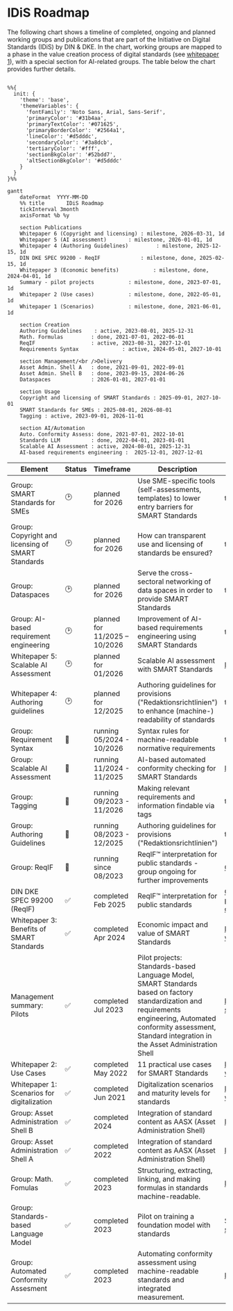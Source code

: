 # IDiS Roadmap

The following chart shows a timeline of completed, ongoing and planned working groups and publications that are part of the Initiative on Digital Standards (IDiS) by DIN & DKE. In the chart, working groups are mapped to a phase in the value creation process of digital standards (see [whitepaper 1](https://www.dke.de/resource/blob/2272802/facc9bde1806e2194a3d26a60c79bf77/idis-whitepaper-1-en---download-data.pdf)), with a special section for AI-related groups. The table below the chart provides further details.

```mermaid

%%{
  init: {
    'theme': 'base',
    'themeVariables': {
      'fontFamily': 'Noto Sans, Arial, Sans-Serif',
      'primaryColor': '#31b4aa',
      'primaryTextColor': '#071625',
      'primaryBorderColor': '#2564a1',
      'lineColor': '#d5dddc',
      'secondaryColor': '#3a8dcb',
      'tertiaryColor': '#fff',
      'sectionBkgColor': '#52bdd7',
      'altSectionBkgColor': '#d5dddc'
    }
  }
}%%

gantt
    dateFormat  YYYY-MM-DD
    %% title       IDiS Roadmap
    tickInterval 3month
    axisFormat %b %y

    section Publications
    Whitepaper 6 (Copyright and licensing) : milestone, 2026-03-31, 1d
    Whitepaper 5 (AI assessment)       : milestone, 2026-01-01, 1d
    Whitepaper 4 (Authoring Guidelines)         : milestone, 2025-12-15, 1d
    DIN DKE SPEC 99200 - ReqIF             : milestone, done, 2025-02-15, 1d
    Whitepaper 3 (Economic benefits)           : milestone, done, 2024-04-01, 1d
    Summary - pilot projects           : milestone, done, 2023-07-01, 1d
    Whitepaper 2 (Use cases)           : milestone, done, 2022-05-01, 1d
    Whitepaper 1 (Scenarios)           : milestone, done, 2021-06-01, 1d

    section Creation
    Authoring Guidelines    : active, 2023-08-01, 2025-12-31
    Math. Formulas         : done, 2021-07-01, 2022-06-01
    ReqIF                  : active, 2023-08-31, 2027-12-01
    Requirements Syntax              : active, 2024-05-01, 2027-10-01

    section Management/<br />Delivery
    Asset Admin. Shell A   : done, 2021-09-01, 2022-09-01
    Asset Admin. Shell B   : done, 2023-09-15, 2024-06-26
    Dataspaces             : 2026-01-01, 2027-01-01

    section Usage
    Copyright and licensing of SMART Standards : 2025-09-01, 2027-10-01
    SMART Standards for SMEs : 2025-08-01, 2026-08-01
    Tagging : active, 2023-09-01, 2026-11-01

    section AI/Automation
    Auto. Conformity Assess: done, 2021-07-01, 2022-10-01
    Standards LLM          : done, 2022-04-01, 2023-01-01
    Scalable AI Assessment : active, 2024-08-01, 2025-12-31
    AI-based requirements engineering :  2025-12-01, 2027-12-01
```
| **Element**                                       | **Status** | **Timeframe**    | **Description**                                                                                  | **Link**                                                                                                                                                 |
| ------------------------------------------------- | ------- | -------------------- | ------------------------------------------------------------------------------------------------ | ---------------------------------------------------------------------------------------------------------------------------------------------------- |
| Group: SMART Standards for SMEs                   | 🕑      | planned for 2026     | Use SME-specific tools (self-assessments, templates) to lower entry barriers for SMART Standards | tba                                                                                                                                                  |
| Group: Copyright and licensing of SMART Standards | 🕑      | planned for 2026     | How can transparent use and licensing of standards be ensured?                                   | tba                                                                                                                                                  |
| Group: Dataspaces                                 | 🕑      | planned for 2026     | Serve the cross-sectoral networking of data spaces in order to provide SMART Standards           | tba                                                                                                                                                  |
| Group: AI-based requirement engineering           | 🕑      | planned for 11/2025 – 10/2026  | Improvement of AI-based requirements engineering using SMART Standards                           | tba                                                                                                                                                  |
| Whitepaper 5: Scalable AI Assessment              | 🕑      | planned for 01/2026   | Scalable AI assessment with SMART Standards                                       | [Project page](https://www.dke.de/idis/pilotprojekte/smart-standards-fuer-skalierbare-ki-pruefung)                                                   |
| Whitepaper 4: Authoring guidelines                | 🕑      | planned for 12/2025 | Authoring guidelines for provisions ("Redaktionsrichtlinien") to enhance (machine-) readability of standards                            | tba                                                                                                                                                  |
| Group: Requirement Syntax                         | 🏃      | running 05/2024 - 10/2026 | Syntax rules for machine-readable normative requirements                                         | tba                                                                                                                                                  |
| Group: Scalable AI Assessment                     | 🏃      | running 11/2024 - 11/2025 | AI-based automated conformity checking for SMART Standards                                       | [Project page](https://www.dke.de/idis/pilotprojekte/smart-standards-fuer-skalierbare-ki-pruefung)                                              
| Group: Tagging                                    | 🏃      | running 09/2023 - 11/2026 | Making relevant requirements and information findable via tags                              | tba |
| Group: Authoring Guidelines                       | 🏃      | running 08/2023 - 12/2025    | Authoring guidelines for provisions ("Redaktionsrichtlinien")                               | tba                                                                                                                                                  |
| Group: ReqIF                                      | 🏃      | running since 08/2023        | ReqIF™ interpretation for public standards - group ongoing for further improvements      | [Github](https://github.com/DIN-DKE/DIN_DKE_SPEC_99200__ReqIF_interpretation_for_public_standards),[presentation](https://www.dke.de/resource/blob/2385870/a9a4514d6c2ac754eb2a0a6af93f0ef7/idis-13-03d-adhoc-reqif--en--andreas-wernicke-data.pdf) |
| DIN DKE SPEC 99200 (ReqIF)                        | ✅      | completed Feb 2025   | ReqIF™ interpretation for public standards                                               | [Github](https://github.com/DIN-DKE/DIN_DKE_SPEC_99200__ReqIF_interpretation_for_public_standards), [presentation](https://www.dke.de/resource/blob/2385870/a9a4514d6c2ac754eb2a0a6af93f0ef7/idis-13-03d-adhoc-reqif--en--andreas-wernicke-data.pdf), [official website](https://www.din.de/en/wdc-beuth:din21:389211467)                                                   |
| Whitepaper 3: Benefits of SMART Standards         | ✅      | completed Apr 2024   | Economic impact and value of SMART Standards                                                     | [Download whitepaper](https://www.dke.de/resource/blob/2349926/07fde5efcf4e2b83d6d4c82816a0cef3/din-dke-a4-whitepaper-iii-en-data.pdf)               |
| Management summary: Pilots                        | ✅      | completed Jul 2023   | Pilot projects: Standards-based Language Model, SMART Standards based on factory standardization and requirements engineering, Automated conformity assessment, Standard integration in the Asset Administration Shell                     | [Management summary](https://www.dke.de/resource/blob/2270870/b7e31f5d486bf286eeb9e5cd08fc27b8/piloten-2022-management-summary-en---download-data.pdf)                                                                                                 | [Download Summary](https://www.dke.de/resource/blob/2270870/b7e31f5d486bf286eeb9e5cd08fc27b8/piloten-2022-management-summary-en---download-data.pdf) |
| Whitepaper 2: Use Cases                           | ✅      | completed May 2022   | 11 practical use cases for SMART Standards                                                       | [Download whitepaper](https://www.dke.de/resource/blob/2272806/33ab0714368ab3cbb4ebe8614f2b065a/idis-whitepaper-2-en---download-data.pdf)            |
| Whitepaper 1: Scenarios for digitalization        | ✅      | completed Jun 2021   | Digitalization scenarios and maturity levels for standards                                       | [Download whitepaper](https://www.dke.de/resource/blob/2272802/facc9bde1806e2194a3d26a60c79bf77/idis-whitepaper-1-en---download-data.pdf)            |
| Group: Asset Administration Shell B               | ✅      | completed 2024       | Integration of standard content as AASX (Asset Administration Shell)                             | [Project page](https://www.dke.de/idis/pilotprojekte/normintegration-in-die-verwaltungsschale/normintegration-in-die-verwaltungsschale-b)            |
| Group: Asset Administration Shell A               | ✅      | completed 2022       | Integration of standard content as AASX (Asset Administration Shell)                             | [Project page](https://www.dke.de/idis/pilotprojekte/normintegration-in-die-verwaltungsschale/normintegration-in-die-verwaltungsschale-a)            |
| Group: Math. Fomulas                              | ✅      | completed 2023       | Structuring, extracting, linking, and making formulas in standards machine-readable.         | [Project Page](https://www.dke.de/idis/pilotprojekte/formelprojekt)                                                                                  |
| Group: Standards-based Language Model             | ✅      | completed 2023       | Pilot on training a foundation model with standards | See [management summary](https://www.dke.de/resource/blob/2270870/b7e31f5d486bf286eeb9e5cd08fc27b8/piloten-2022-management-summary-en---download-data.pdf) |
| Group: Automated Conformity Assesment             | ✅      | completed 2023       | Automating conformity assessment using machine-readable standards and integrated measurement.    | [Project Page](https://www.dke.de/idis/pilotprojekte/konformitaetspruefung)                                                                          |
